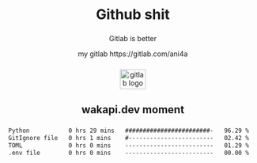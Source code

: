 <h1 align="center">Github shit</h1>

###

<p align="center">Gitlab is better</p>

<p align="center">my gitlab https://gitlab.com/ani4a</p>

###

<div align="center">
  <img src="https://cdn.jsdelivr.net/gh/devicons/devicon/icons/gitlab/gitlab-original.svg" height="40" width="52" alt="gitlab logo"  />
</div>

###

<h2 align="center">wakapi.dev moment</h2>

###

<!--START_SECTION:waka-->

```txt
Python           0 hrs 29 mins   ########################-   96.29 %
GitIgnore file   0 hrs 1 mins    #------------------------   02.42 %
TOML             0 hrs 0 mins    -------------------------   01.29 %
.env file        0 hrs 0 mins    -------------------------   00.00 %
```

<!--END_SECTION:waka-->

###
